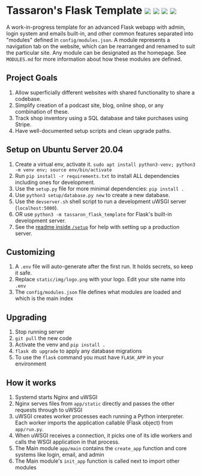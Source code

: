 # Tassaron's Flask Template ![](https://img.shields.io/badge/python-3.8-informational) ![](https://img.shields.io/github/license/tassaron/flask-template) ![](https://img.shields.io/github/last-commit/tassaron/flask-template) ![](https://img.shields.io/mastodon/follow/1?domain=https%3A%2F%2Ftassaron.com&style=social)

A work-in-progress template for an advanced Flask webapp with admin, login system and emails built-in, and other common features separated into "modules" defined in `config/modules.json`. A module represents a navigation tab on the website, which can be rearranged and renamed to suit the particular site. Any module can be designated as the homepage. See `MODULES.md` for more information about how these modules are defined.

## Project Goals

1. Allow superficially different websites with shared functionality to share a codebase.
1. Simplify creation of a podcast site, blog, online shop, or any combination of these.
1. Track shop inventory using a SQL database and take purchases using Stripe.
1. Have well-documented setup scripts and clean upgrade paths.

## Setup on Ubuntu Server 20.04

1. Create a virtual env, activate it.
  `sudo apt install python3-venv; python3 -m venv env; source env/bin/activate`
1. Run `pip install -r requirements.txt` to install ALL dependencies including ones for development.
1. Use the `setup.py` file for more minimal dependencies: `pip install .`
1. Use `python3 setup/database.py new` to create a new database.
1. Use the `devserver.sh` shell script to run a development uWSGI server (`localhost:5000`).
1. OR use `python3 -m tassaron_flask_template` for Flask's built-in development server.
1. See the [readme inside `/setup`](setup/README.md) for help with setting up a production server.

## Customizing

1. A `.env` file will auto-generate after the first run. It holds secrets, so keep it safe.
1. Replace `static/img/logo.png` with your logo. Edit your site name into `.env`
1. The `config/modules.json` file defines what modules are loaded and which is the main index

## Upgrading

1. Stop running server
1. `git pull` the new code
1. Activate the venv and `pip install .`
1. `flask db upgrade` to apply any database migrations
1. To use the `flask` command you must have `FLASK_APP` in your environment

## How it works

1. Systemd starts Nginx and uWSGI
1. Nginx serves files from `app/static` directly and passes the other requests through to uWSGI
1. uWSGI creates worker processes each running a Python interpreter. Each worker imports the application callable (Flask object) from `app/run.py`.
1. When uWSGI receives a connection, it picks one of its idle workers and calls the WSGI application in that process.
1. The Main module `app/main` contains the `create_app` function and core systems like login, email, and admin
1. The Main module's `init_app` function is called next to import other modules
